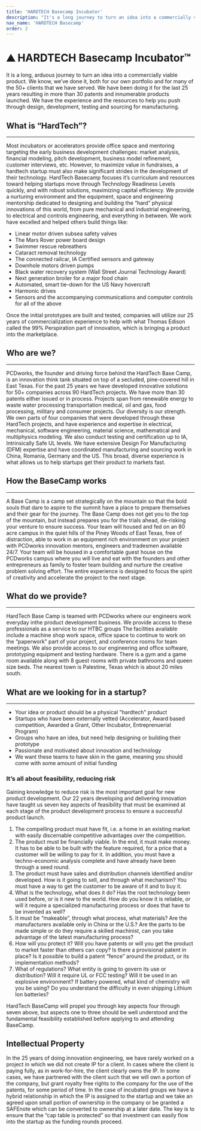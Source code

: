 ```yaml
---
title: 'HARDTECH Basecamp Incubator'
description: "It's a long journey to turn an idea into a commercially viable product. We know, we’ve done it, both for our own and for many of the 50+ clients that we have served."
nav_name: 'HARDTECH Basecamp'
order: 2
---
```


# ⛰ HARDTECH Basecamp Incubator™

 It is a long, arduous journey to turn an idea into a commercially viable product. We know, we’ve done it, both for our own portfolio and for many of the 50+ clients that we have served. We have been doing it for the last 25 years resulting in more than 30 patents and innumerable products launched. We have the experience and the resources to help you push through design, development, testing and sourcing for manufacturing.

## What is “HardTech”?
---
Most incubators or accelerators provide office space and mentoring targeting the early business development challenges: market analysis, financial modeling, pitch development, business model refinement, customer interviews, etc. However, to maximize value in fundraises, a hardtech startup must also make significant strides in the development of their technology. HardTech Basecamp focuses it’s curriculum and resources toward helping startups move through Technology Readiness Levels quickly, and with robust solutions, maximizing capital efficiency. We provide a nurturing environment and the equipment, space and engineering mentorship dedicated to designing and building the “hard” physical innovations of this world, from pure mechanical and industrial engineering, to electrical and controls engineering, and everything in between. We work have excelled and helped others build things like:

- Linear motor driven subsea safety valves
- The Mars Rover power board design
- Swimmer rescue rebreathers
- Cataract removal technology
- The connected railcar, IA Certified sensors and gateway
- Downhole motors driven pumps
- Black water recovery system (Wall Street Journal Technology Award)
- Next generation broiler for a major food chain
- Automated, smart tie-down for the US Navy hovercraft
- Harmonic drives
- Sensors and the accompanying communications and computer controls for all of the above

Once the initial prototypes are built and tested, companies will utilize our 25 years of commercialization experience to help with what Thomas Edison called the 99% Perspiration part of innovation, which is bringing a product into the marketplace.

## Who are we?
---
PCDworks, the founder and driving force behind the HardTech Base Camp, is an innovation think tank situated on top of a secluded, pine-covered hill in East Texas. For the past 25 years we have developed innovative solutions for 50+ companies across 90 HardTech projects. We have more than 30 patents either issued or in process. Projects span from renewable energy to waste water processing transportation medical, oil and gas, food processing, military and consumer projects. Our diversity is our strength. We own parts of four companies that were developed through these HardTech projects, and have experience and expertise in electrical, mechanical, software engineering, material science, mathematical and multiphysics modeling. We also conduct testing and certification up to IA, Intrinsically Safe UL levels. We have extensive Design For Manufacturing (DFM) expertise and have coordinated manufacturing and sourcing work in China, Romania, Germany and the US. This broad, diverse experience is what allows us to help startups get their product to markets fast.

## How the BaseCamp works
---
A Base Camp is a camp set strategically on the mountain so that the bold souls that dare to aspire to the summit have a place to prepare themselves and their gear for the journey. The Base Camp does not get you to the top of the mountain, but instead prepares you for the trials ahead, de-risking your venture to ensure success. Your team will housed and fed on an 80 acre campus in the quiet hills of the Piney Woods of East Texas, free of distraction, able to work in an equipment rich environment on your project with PCDworks innovation mentors, engineers and tradesmen available 24/7. Your team will be housed in a comfortable guest house on the PCDworks campus where you will live and eat with the founders and other entrepreneurs as family to foster team building and nurture the creative problem solving effort. The entire experience is designed to focus the spirit of creativity and accelerate the project to the next stage.

## What do we provide?
---
HardTech Base Camp is teamed with PCDworks where our engineers work everyday inthe product development business. We provide access to these professionals as a service to our HTBC groups The facilities available include a machine shop work space, office space to continue to work on the “paperwork” part of your project, and conference rooms for team meetings. We also provide access to our engineering and office software, prototyping equipment and testing hardware. There is a gym and a game room available along with 8 guest rooms with private bathrooms and queen size beds. The nearest town is Palestine, Texas which is about 20 miles south.

## What are we looking for in a startup?
---
- Your idea or product should be a physical "hardtech" product
- Startups who have been externally vetted (Accelerator, Award based competition, Awarded a Grant, Other Incubator, Entreprenuerial Program)
- Groups who have an idea, but need help designing or building their prototype
- Passionate and motivated about innovation and technology
- We want these teams to have skin in the game, meaning you should come with some amount of initial funding

### It’s all about feasibility, reducing risk

Gaining knowledge to reduce risk is the most important goal for new product development. Our 22 years developing and delivering innovation have taught us seven key aspects of feasibility that must be examined at each stage of the product development process to ensure a successful product launch.

1. The compelling product must have fit, i.e. a home in an existing market with easily discernable competitive advantages over the competition.
2. The product must be financially viable. In the end, it must make money. It has to be able to be built with the feature required, for a price that a customer will be willing to pay for it. In addition, you must have a techno-economic analysis complete and have already have been through a seed round.
3. The product must have sales and distribution channels identified and/or developed. How is it going to sell, and through what mechanism? You must have a way to get the customer to be aware of it and to buy it.
4. What is the technology, what does it do? Has the root technology been used before, or is it new to the world. How do you know it is reliable, or will it require a specialized manufacturing process or does that have to be invented as well?
5. It must be “makeable”, through what process, what materials? Are the manufacturers available only in China or the U.S.? Are the parts to be made simple or do they require a skilled machinist, can you take advantage of the latest manufacturing process?
6. How will you protect it? Will you have patents or will you get the product to market faster than others can copy? Is there a provisional patent in place? Is it possible to build a patent “fence” around the product, or its implementation methods?
7. What of regulations? What entity is going to govern its use or distribution? Will it require UL or FCC testing? Will it be used in an explosive environment? If battery powered, what kind of chemistry will you be using? Do you understand the difficulty in even shipping Lithium Ion batteries? 

HardTech BaseCamp will propel you through key aspects four through seven above, but aspects one to three should be well understood and the fundamental feasibility established before applying to and attending BaseCamp.

## Intellectual Property
In the 25 years of doing innovation engineering, we have rarely worked on a project in which we did not create IP for a client. In cases where the client is paying fully, as in work-for-hire, the client clearly owns the IP. In some cases, we have partnered with the client such that we will own a portion of the company, but grant royalty free rights to the company for the use of the patents, for some period of time. In the case of incubated groups we have a hybrid relationship in which the IP is assigned to the startup and we take an agreed upon small portion of ownership in the company or be granted a SAFEnote which can be converted to ownership at a later date. The key is to ensure that the “cap table is protected” so that investment can easily flow into the startup as the funding rounds proceed. 